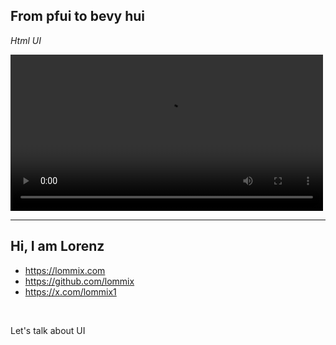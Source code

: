 ## From pfui to bevy hui

_Html UI_

<div class="row">
    <video width="500px" src="img/intro.mp4" autoplay=true loop />
</div>

---

## Hi, I am Lorenz

- https://lommix.com
- https://github.com/lommix
- https://x.com/lommix1

<br />

Let's talk about UI

<!-- .element class="fragment" -->
